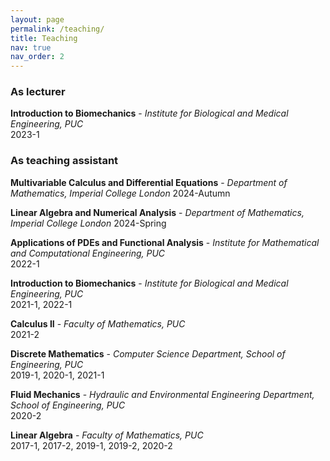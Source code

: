 ```yaml
---
layout: page
permalink: /teaching/
title: Teaching
nav: true
nav_order: 2
---
```

### As lecturer

**Introduction to Biomechanics** - _Institute for Biological and Medical Engineering, PUC_  
2023-1

### As teaching assistant

**Multivariable Calculus and Differential Equations** - _Department of Mathematics, Imperial College London_
2024-Autumn

**Linear Algebra and Numerical Analysis** - _Department of Mathematics, Imperial College London_
2024-Spring

**Applications of PDEs and Functional Analysis** - _Institute for Mathematical and Computational Engineering, PUC_  
2022-1

**Introduction to Biomechanics** - _Institute for Biological and Medical Engineering, PUC_  
2021-1, 2022-1

**Calculus II** - _Faculty of Mathematics, PUC_  
2021-2

**Discrete Mathematics** - _Computer Science Department, School of Engineering, PUC_  
2019-1, 2020-1, 2021-1

**Fluid Mechanics** - _Hydraulic and Environmental Engineering Department, School of Engineering, PUC_  
2020-2

**Linear Algebra** - _Faculty of Mathematics, PUC_  
2017-1, 2017-2, 2019-1, 2019-2, 2020-2
